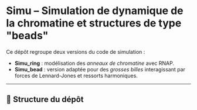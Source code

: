 # Simu – Simulation de dynamique de la chromatine et structures de type "beads"

Ce dépôt regroupe deux versions du code de simulation :
- **Simu_ring** : modélisation des *anneaux de chromatine* avec RNAP.
- **Simu_bead** : version adaptée pour des *grosses billes* interagissant par forces de Lennard-Jones et ressorts harmoniques.

---

## 📁 Structure du dépôt
